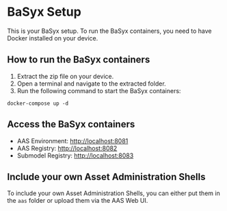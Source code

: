 # BaSyx Setup
This is your BaSyx setup. To run the BaSyx containers, you need to have Docker installed on your device.

## How to run the BaSyx containers
1. Extract the zip file on your device.
2. Open a terminal and navigate to the extracted folder.
3. Run the following command to start the BaSyx containers:
```
docker-compose up -d
```

## Access the BaSyx containers
- AAS Environment: [http://localhost:8081](http://localhost:8081)
- AAS Registry: [http://localhost:8082](http://localhost:8082)
- Submodel Registry: [http://localhost:8083](http://localhost:8083)

## Include your own Asset Administration Shells
To include your own Asset Administration Shells, you can either put them in the `aas` folder or upload them via the AAS Web UI.